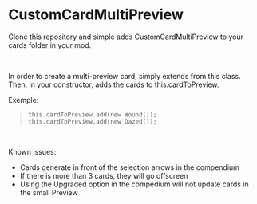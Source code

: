 # CustomCardMultiPreview

<p>Clone this repository and simple adds CustomCardMultiPreview to your cards folder in your mod.</p>

<br>

<p>In order to create a multi-preview card, simply extends from this class.<br>
Then, in your constructor, adds the cards to this.cardToPreview.</p>

<p>Exemple:</p>

> `this.cardToPreview.add(new Wound());`<br>
> `this.cardToPreview.add(new Dazed());`

<br>

<p>Known issues:

- Cards generate in front of the selection arrows in the compendium
- If there is more than 3 cards, they will go offscreen
- Using the Upgraded option in the compedium will not update cards in the small Preview

</p>
